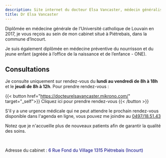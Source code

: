```yaml
---
description: Site internet du docteur Elsa Vancaster, médecin généraliste à Incourt (Piétrebais)
title: Dr Elsa Vancaster
---
```


Diplômée en médecine générale de l’Université catholique de Louvain en 2017, je vous reçois au sein de mon cabinet situé à Piétrebais, dans la commune d’Incourt.

Je suis également diplômée en médecine préventive du nourrisson et du jeune enfant (agréée à l’office de la naissance et de l’enfance - ONE).

## Consultations

Je consulte uniquement sur rendez-vous du **lundi au vendredi de 8h à 18h** et le **jeudi de 8h à 12h**. Pour prendre rendez-vous :

{{< button href="https://docteurelsavancaster.mikrono.com/" target="_self">}}
Cliquez ici pour prendre rendez-vous
{{< /button >}}

S'il y a une urgence médicale qui ne peut attendre le prochain rendez-vous disponible dans l'agenda en ligne, vous pouvez me joindre au [0497/18.51.43](tel:+32497185143)

Notez que je n'accueille plus de nouveaux patients afin de garantir la qualité des soins.

<br>

Adresse du cabinet : <a href="https://goo.gl/maps/QHp1k3ikY8iicXWz8" style="color:navy;text-decoration:none;">6 Rue Fond du Village 1315 Piétrebais (Incourt)</a>

